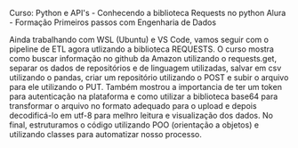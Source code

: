 Curso: Python e API's - Conhecendo a biblioteca Requests no python
Alura - Formação Primeiros passos com Engenharia de Dados

Ainda trabalhando com WSL (Ubuntu) e VS Code, vamos seguir com o pipeline de ETL agora utlizando a biblioteca REQUESTS. 
O curso mostra como buscar informação no github da Amazon utilizando o requests.get, separar os dados de repositórios e de linguagem utilizadas, salvar em csv utilizando o pandas, criar um repositório utilizando o POST e subir o arquivo para ele utilizando o PUT.
Também mostrou a importancia de ter um token para autenticação na plataforma e como utilizar a biblioteca base64 para transformar o arquivo no formato adequado para o upload e depois decodificá-lo em utf-8 para melhro leitura e visualização dos dados.
No final, estruturamos o código utilizando POO (orientação a objetos) e utilizando classes para automatizar nosso processo.
